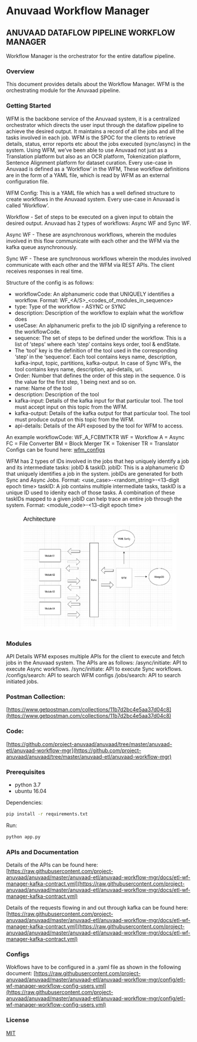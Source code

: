 # Anuvaad Workflow Manager

## ANUVAAD DATAFLOW PIPELINE WORKFLOW MANAGER

Workflow Manager is the orchestrator for the entire dataflow pipeline.

### Overview

This document provides details about the Workflow Manager. WFM is the orchestrating module for the Anuvaad pipeline.

### Getting Started

WFM is the backbone service of the Anuvaad system, it is a centralized orchestrator which directs the user input through the dataflow pipeline to achieve the desired output. It maintains a record of all the jobs and all the tasks involved in each job. WFM is the SPOC for the clients to retrieve details, status, error reports etc about the jobs executed (sync/async) in the system. Using WFM, we’ve been able to use Anuvaad not just as a Translation platform but also as an OCR platform, Tokenization platform, Sentence Alignment platform for dataset curation. Every use-case in Anuvaad is defined as a ‘Workflow’ in the WFM, These workflow definitions are in the form of a YAML file, which is read by WFM as an external configuration file.

WFM Config: This is a YAML file which has a well defined structure to create workflows in the Anuvaad system. Every use-case in Anuvaad is called ‘Workflow’.

Workflow - Set of steps to be executed on a given input to obtain the desired output. Anuvaad has 2 types of workflows: Async WF and Sync WF.

Async WF - These are asynchronous workflows, wherein the modules involved in this flow communicate with each other and the WFM via the kafka queue asynchronously.

Sync WF - These are synchronous workflows wherein the modules involved communicate with each other and the WFM via REST APIs. The client receives responses in real time.

Structure of the config is as follows:

* workflowCode: An alphanumeric code that UNIQUELY identifies a workflow. Format: WF\_\<A/S>\_\<codes\_of\_modules\_in\_sequence>
* type: Type of the workflow - ASYNC or SYNC
* description: Description of the workflow to explain what the workflow does
* useCase: An alphanumeric prefix to the job ID signifying a reference to the workflowCode.
* sequence: The set of steps to be defined under the workflow. This is a list of ‘steps’ where each ‘step’ contains keys order, tool & endState.
* The ‘tool’ key is the definition of the tool used in the corresponding ‘step’ in the ‘sequence’. Each tool contains keys name, description, kafka-input, topic, partitions, kafka-output. In case of Sync WFs, the tool contains keys name, description, api-details, uri.
* Order: Number that defines the order of this step in the sequence. 0 is the value for the first step, 1 being next and so on.
* name: Name of the tool
* description: Description of the tool
* kafka-input: Details of the kafka input for that particular tool. The tool must accept input on this topic from the WFM.
* kafka-output: Details of the kafka output for that particular tool. The tool must produce output on this topic from the WFM.
* api-details: Details of the API exposed by the tool for WFM to access.

An example workflowCode: WF\_A\_FCBMTKTR WF = Workflow A = Async FC = File Converter BM = Block Merger TK = Tokeniser TR = Translator Configs can be found here: [wfm\_configs](https://github.com/project-anuvaad/anuvaad/tree/master/anuvaad-etl/anuvaad-workflow-mgr/config)

WFM has 2 types of IDs involved in the jobs that hep uniquely identify a job and its intermediate tasks: jobID & taskID. jobID: This is a alphanumeric ID that uniquely identifies a job in the system. jobIDs are generated for both Sync and Async Jobs. Format: \<use\_case>-\<random\_string>-<13-digit epoch time> taskID: A job contains multiple intermediate tasks, taskID is a unique ID used to idenity each of those tasks. A combination of these taskIDs mapped to a given jobID can help trace an entire job through the system. Format: \<module\_code>-<13-digit epoch time>

<figure><img src="../.gitbook/assets/image (3) (1).png" alt=""><figcaption></figcaption></figure>

### Modules

API Details WFM exposes multiple APIs for the client to execute and fetch jobs in the Anuvaad system. The APIs are as follows: /async/initiate: API to execute Async workflows. /sync/initiate: API to execute Sync workflows. /configs/search: API to search WFM configs /jobs/search: API to search initiated jobs.

### Postman Collection:

[https://www.getpostman.com/collections/11b7d2bc4e5aa37d04c8](https://www.getpostman.com/collections/11b7d2bc4e5aa37d04c8)

### Code:

[https://github.com/project-anuvaad/anuvaad/tree/master/anuvaad-etl/anuvaad-workflow-mgr](https://github.com/project-anuvaad/anuvaad/tree/master/anuvaad-etl/anuvaad-workflow-mgr)

### Prerequisites

* python 3.7
* ubuntu 16.04

Dependencies:

```bash
pip install -r requirements.txt
```

Run:

```bash
python app.py
```

### APIs and Documentation

Details of the APIs can be found here: [https://raw.githubusercontent.com/project-anuvaad/anuvaad/master/anuvaad-etl/anuvaad-workflow-mgr/docs/etl-wf-manager-kafka-contract.yml](https://raw.githubusercontent.com/project-anuvaad/anuvaad/master/anuvaad-etl/anuvaad-workflow-mgr/docs/etl-wf-manager-kafka-contract.yml)

Details of the requests flowing in and out through kafka can be found here: [https://raw.githubusercontent.com/project-anuvaad/anuvaad/master/anuvaad-etl/anuvaad-workflow-mgr/docs/etl-wf-manager-kafka-contract.yml](https://raw.githubusercontent.com/project-anuvaad/anuvaad/master/anuvaad-etl/anuvaad-workflow-mgr/docs/etl-wf-manager-kafka-contract.yml)

### Configs

Wokflows have to be configured in a .yaml file as shown in the following document: [https://raw.githubusercontent.com/project-anuvaad/anuvaad/master/anuvaad-etl/anuvaad-workflow-mgr/config/etl-wf-manager-workflow-config-users.yml](https://raw.githubusercontent.com/project-anuvaad/anuvaad/master/anuvaad-etl/anuvaad-workflow-mgr/config/etl-wf-manager-workflow-config-users.yml)

### License

[MIT](https://choosealicense.com/licenses/mit/)
